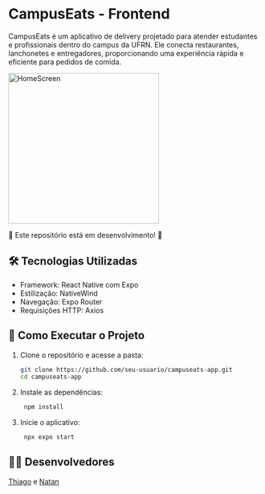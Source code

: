 # CampusEats - Frontend

CampusEats é um aplicativo de delivery projetado para atender estudantes e profissionais dentro do campus da UFRN. Ele conecta restaurantes, lanchonetes e entregadores, proporcionando uma experiência rápida e eficiente para pedidos de comida.

<img src="https://collective-gold-clownfish.myfilebase.com/ipfs/QmasN6vBVrvp1GUCojNTm8DB7qXqRPe1ftFNBvz7UrKc8w" alt="HomeScreen" width="300"/>

🚧 Este repositório está em desenvolvimento! 🚧

## 🛠 Tecnologias Utilizadas
- Framework: React Native com Expo
- Estilização: NativeWind
- Navegação: Expo Router
- Requisições HTTP: Axios

## 🚀 Como Executar o Projeto

1. Clone o repositório e acesse a pasta:

   ```bash
   git clone https://github.com/seu-usuario/campuseats-app.git
   cd campuseats-app
   ```

2. Instale as dependências:

   ```bash
    npm install
   ```

3. Inicie o aplicativo:

   ```bash
    npx expo start
   ```

## 👨‍💻 Desenvolvedores

[Thiago](https://github.com/thiagoclopes) e [Natan](https://github.com/natanmorais23)
